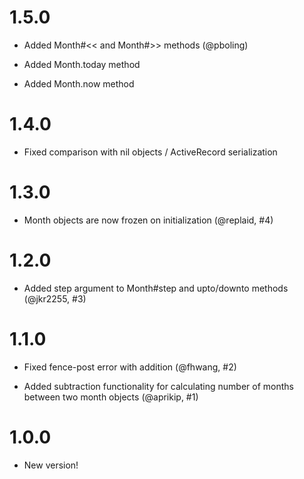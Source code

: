 # 1.5.0

  * Added Month#<< and Month#>> methods (@pboling)

  * Added Month.today method

  * Added Month.now method

# 1.4.0

  * Fixed comparison with nil objects / ActiveRecord serialization

# 1.3.0

  * Month objects are now frozen on initialization (@replaid, #4)

# 1.2.0

  * Added step argument to Month#step and upto/downto methods (@jkr2255, #3)

# 1.1.0

  * Fixed fence-post error with addition (@fhwang, #2)

  * Added subtraction functionality for calculating number of months between two month objects (@aprikip, #1)

# 1.0.0

  * New version!
